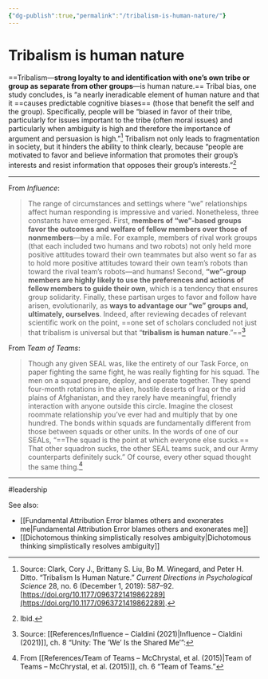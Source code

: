 ```yaml
---
{"dg-publish":true,"permalink":"/tribalism-is-human-nature/"}
---
```


# Tribalism is human nature

==Tribalism—**strong loyalty to and identification with one’s own tribe or group as separate from other groups**—is human nature.== Tribal bias, one study concludes, is “a nearly ineradicable element of human nature and that it ==causes predictable cognitive biases== (those that benefit the self and the group). Specifically, people will be “biased in favor of their tribe, particularly for issues important to the tribe (often moral issues) and particularly when ambiguity is high and therefore the importance of argument and persuasion is high.”[^1] Tribalism not only leads to fragmentation in society, but it hinders the ability to think clearly, because “people are motivated to favor and believe information that promotes their group’s interests and resist information that opposes their group’s interests.”[^2]

---

From *Influence*:

> The range of circumstances and settings where “we” relationships affect human responding is impressive and varied. Nonetheless, three constants have emerged. First, **members of “we”-based groups favor the outcomes and welfare of fellow members over those of nonmembers**—by a mile. For example, members of rival work groups (that each included two humans and two robots) not only held more positive attitudes toward their own teammates but also went so far as to hold more positive attitudes toward their own team’s robots than toward the rival team’s robots—and humans! Second, **“we”-group members are highly likely to use the preferences and actions of fellow members to guide their own**, which is a tendency that ensures group solidarity. Finally, these partisan urges to favor and follow have arisen, evolutionarily, as **ways to advantage our “we” groups and, ultimately, ourselves**. Indeed, after reviewing decades of relevant scientific work on the point, ==one set of scholars concluded not just that tribalism is universal but that “**tribalism is human nature**.”==[^3]


From *Team of Teams*:

> Though any given SEAL was, like the entirety of our Task Force, on paper fighting the same fight, he was really fighting for his squad. The men on a squad prepare, deploy, and operate together. They spend four-month rotations in the alien, hostile deserts of Iraq or the arid plains of Afghanistan, and they rarely have meaningful, friendly interaction with anyone outside this circle. Imagine the closest roommate relationship you’ve ever had and multiply that by one hundred. The bonds within squads are fundamentally different from those between squads or other units. In the words of one of our SEALs, “==The squad is the point at which everyone else sucks.== That other squadron sucks, the other SEAL teams suck, and our Army counterparts definitely suck.” Of course, every other squad thought the same thing.[^4]

---
#leadership 

See also:
- [[Fundamental Attribution Error blames others and exonerates me\|Fundamental Attribution Error blames others and exonerates me]]
- [[Dichotomous thinking simplistically resolves ambiguity\|Dichotomous thinking simplistically resolves ambiguity]]

[^1]: Source: Clark, Cory J., Brittany S. Liu, Bo M. Winegard, and Peter H. Ditto. “Tribalism Is Human Nature.” _Current Directions in Psychological Science_ 28, no. 6 (December 1, 2019): 587–92. [https://doi.org/10.1177/0963721419862289](https://doi.org/10.1177/0963721419862289).
[^2]: Ibid.
[^3]: Source: [[References/Influence – Cialdini (2021)\|Influence – Cialdini (2021)]], ch. 8 “Unity: The ‘We’ Is the Shared Me’”:
[^4]: From [[References/Team of Teams – McChrystal, et al. (2015)\|Team of Teams – McChrystal, et al. (2015)]], ch. 6 “Team of Teams.”